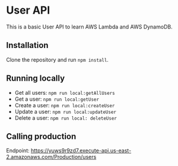 # User API

This is a basic User API to learn AWS Lambda and AWS DynamoDB.

## Installation

Clone the repository and run `npm install`.

## Running locally

- Get all users: `npm run local:getAllUsers`
- Get a user: `npm run local:getUser`
- Create a user: `npm run local:createUser`
- Update a user: `npm run local:updateUser`
- Delete a user: `npm run local: deleteUser`

## Calling production

Endpoint: https://yuws9r9zd7.execute-api.us-east-2.amazonaws.com/Production/users

